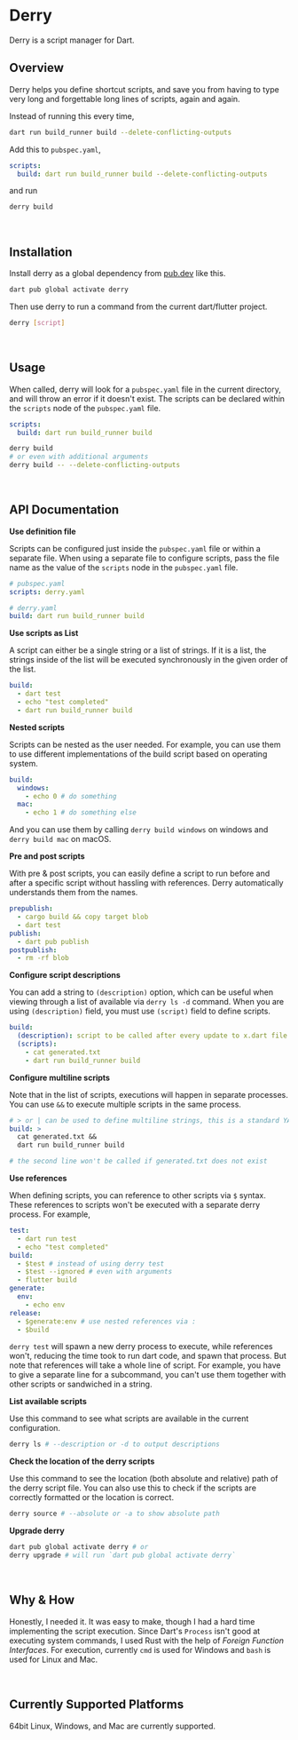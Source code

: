 # Derry

Derry is a script manager for Dart.

## Overview

Derry helps you define shortcut scripts, and save you from having to type very long and forgettable long lines of scripts, again and again.

Instead of running this every time,

```bash
dart run build_runner build --delete-conflicting-outputs
```

Add this to `pubspec.yaml`,

```yaml
scripts:
  build: dart run build_runner build --delete-conflicting-outputs
```

and run

```bash
derry build
```

<br>

## Installation

Install derry as a global dependency from [pub.dev](https://pub.dev) like this.

```bash
dart pub global activate derry
```

Then use derry to run a command from the current dart/flutter project.

```bash
derry [script]
```

<br>

## Usage

When called, derry will look for a `pubspec.yaml` file in the current directory, and will throw an error if it doesn't exist. The scripts can be declared within the `scripts` node of the `pubspec.yaml` file.

```yaml
scripts:
  build: dart run build_runner build
```

```bash
derry build
# or even with additional arguments
derry build -- --delete-conflicting-outputs
```

<br>

## API Documentation

**Use definition file**

Scripts can be configured just inside the `pubspec.yaml` file or within a separate file. When using a separate file to configure scripts, pass the file name as the value of the `scripts` node in the `pubspec.yaml` file.

```yaml
# pubspec.yaml
scripts: derry.yaml
```

```yaml
# derry.yaml
build: dart run build_runner build
```

**Use scripts as List**

A script can either be a single string or a list of strings. If it is a list, the strings inside of the list will be executed synchronously in the given order of the list.

```yaml
build:
  - dart test
  - echo "test completed"
  - dart run build_runner build
```

**Nested scripts**

Scripts can be nested as the user needed. For example, you can use them to use different implementations of the build script based on operating system.

```yaml
build:
  windows:
    - echo 0 # do something
  mac:
    - echo 1 # do something else
```

And you can use them by calling `derry build windows` on windows and `derry build mac` on macOS.

**Pre and post scripts**

With pre & post scripts, you can easily define a script to run before and after a specific script without hassling with references. Derry automatically understands them from the names.

```yaml
prepublish:
  - cargo build && copy target blob
  - dart test
publish:
  - dart pub publish
postpublish:
  - rm -rf blob
```

**Configure script descriptions**

You can add a string to `(description)` option, which can be useful when viewing through a list of available via `derry ls -d` command. When you are using `(description)` field, you must use `(script)` field to define scripts.

```yaml
build:
  (description): script to be called after every update to x.dart file
  (scripts):
    - cat generated.txt
    - dart run build_runner build
```

**Configure multiline scripts**

Note that in the list of scripts, executions will happen in separate processes. You can use `&&` to execute multiple scripts in the same process.

```yaml
# > or | can be used to define multiline strings, this is a standard YAML syntax
build: >
  cat generated.txt &&
  dart run build_runner build

# the second line won't be called if generated.txt does not exist
```

**Use references**

When defining scripts, you can reference to other scripts via `$` syntax. These references to scripts won't be executed with a separate derry process. For example,

```yaml
test:
  - dart run test
  - echo "test completed"
build:
  - $test # instead of using derry test
  - $test --ignored # even with arguments
  - flutter build
generate:
  env:
    - echo env
release:
  - $generate:env # use nested references via :
  - $build
```

`derry test` will spawn a new derry process to execute, while references won't, reducing the time took to run dart code, and spawn that process.
But note that references will take a whole line of script. For example, you have to give a separate line for a subcommand, you can't use them together with other scripts or sandwiched in a string.

**List available scripts**

Use this command to see what scripts are available in the current configuration.

```bash
derry ls # --description or -d to output descriptions
```

**Check the location of the derry scripts**

Use this command to see the location (both absolute and relative) path of the derry script file. You can also use this to check if the scripts are correctly formatted or the location is correct.

```bash
derry source # --absolute or -a to show absolute path
```

**Upgrade derry**

```bash
dart pub global activate derry # or
derry upgrade # will run `dart pub global activate derry`
```

<br>

## Why & How

Honestly, I needed it. It was easy to make, though I had a hard time implementing the script execution. Since Dart's `Process` isn't good at executing system commands, I used Rust with the help of _Foreign Function Interfaces_. For execution, currently `cmd` is used for Windows and `bash` is used for Linux and Mac.

<br>

## Currently Supported Platforms

64bit Linux, Windows, and Mac are currently supported.
